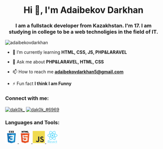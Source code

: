 <h1 align="center">Hi 👋, I'm Adaibekov Darkhan</h1>
<h3 align="center">I am a fullstack developer from Kazakhstan. I'm 17. I am studying in college to be a web technoligies in the field of IT.</h3>

<p align="left"> <img src="https://komarev.com/ghpvc/?username=dak00&label=Profile%20views&color=0e75b6&style=flat" alt="adaibekovdarkhan" /> </p>

- 🌱 I’m currently learning **HTML, CSS, JS, PHP&LARAVEL**

- 💬 Ask me about **PHP&LARAVEL, HTML, CSS**

- 📫 How to reach me **adaibekovdarkhan5@gmail.com**

- ⚡ Fun fact **I think I am Funny**

<h3 align="left">Connect with me:</h3>
<p align="left">
<a href="https://instagram.com/dak0k_" target="blank"><img align="center" src="https://raw.githubusercontent.com/rahuldkjain/github-profile-readme-generator/master/src/images/icons/Social/instagram.svg" alt="dak0k_" height="30" width="40" /></a>
<a href="https://discord.gg/dak0k_#6969" target="blank"><img align="center" src="https://raw.githubusercontent.com/rahuldkjain/github-profile-readme-generator/master/src/images/icons/Social/discord.svg" alt="dak0k_#6969" height="30" width="40" /></a>
</p>

<h3 align="left">Languages and Tools:</h3>
<p align="left"> <a href="https://www.w3schools.com/css/" target="_blank" rel="noreferrer"> <img src="https://raw.githubusercontent.com/devicons/devicon/master/icons/css3/css3-original-wordmark.svg" alt="css3" width="40" height="40"/> </a> <a href="https://www.w3.org/html/" target="_blank" rel="noreferrer"> <img src="https://raw.githubusercontent.com/devicons/devicon/master/icons/html5/html5-original-wordmark.svg" alt="html5" width="40" height="40"/> </a> <a href="https://developer.mozilla.org/en-US/docs/Web/JavaScript" target="_blank" rel="noreferrer"> <img src="https://raw.githubusercontent.com/devicons/devicon/master/icons/javascript/javascript-original.svg" alt="javascript" width="40" height="40"/> </a> <a href="https://reactjs.org/" target="_blank" rel="noreferrer"> <img src="https://raw.githubusercontent.com/devicons/devicon/master/icons/react/react-original-wordmark.svg" alt="react" width="40" height="40"/> </a> </p>
